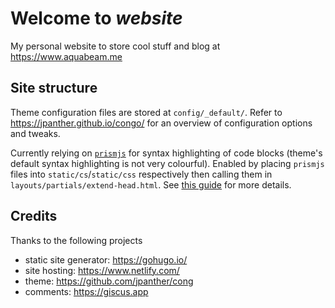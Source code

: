 # Welcome to *website*
My personal website to store cool stuff and blog at https://www.aquabeam.me

## Site structure
Theme configuration files are stored at `config/_default/`. Refer to https://jpanther.github.io/congo/ for an overview of configuration options and tweaks.

Currently relying on [`prismjs`](https://prismjs.com/) for syntax highlighting of code blocks (theme's default syntax highlighting is not very colourful).
Enabled by placing `prismjs` files into `static/cs`/`static/css` respectively
then calling them in `layouts/partials/extend-head.html`. See [this guide](https://making-it-pretty.netlify.app/posts/add-prism-hugo/) for more details.

## Credits
Thanks to the following projects

- static site generator: https://gohugo.io/
- site hosting: https://www.netlify.com/
- theme: https://github.com/jpanther/cong
- comments: https://giscus.app
